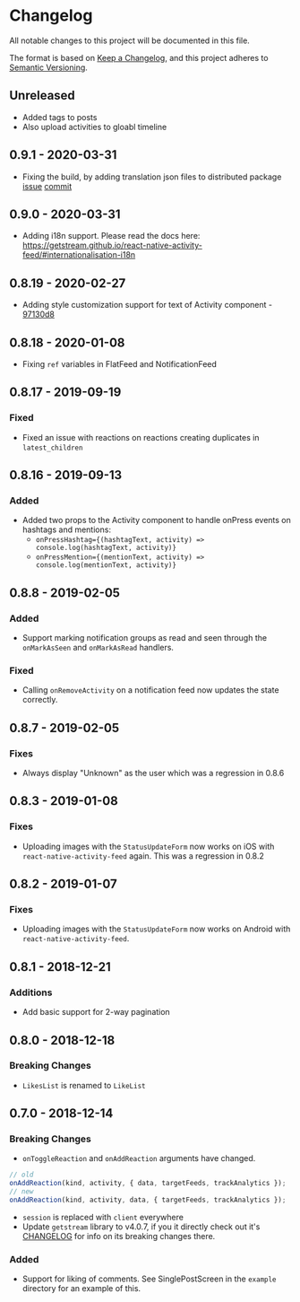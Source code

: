 # Changelog

All notable changes to this project will be documented in this file.

The format is based on [Keep a Changelog](https://keepachangelog.com/en/1.0.0/),
and this project adheres to [Semantic Versioning](https://semver.org/spec/v2.0.0.html).

## Unreleased

- Added tags to posts
- Also upload activities to gloabl timeline

## 0.9.1 - 2020-03-31

- Fixing the build, by adding translation json files to distributed package [issue](https://github.com/GetStream/react-native-activity-feed/issues/123) [commit](https://github.com/GetStream/react-native-activity-feed/commit/e1526703bd52ad35b3a948b6e6c7e2466bee2588)

## 0.9.0 - 2020-03-31

- Adding i18n support. Please read the docs here: https://getstream.github.io/react-native-activity-feed/#internationalisation-i18n

## 0.8.19 - 2020-02-27

- Adding style customization support for text of Activity component - [97130d8](https://github.com/GetStream/react-native-activity-feed/commit/97130d8fa7584ac53fefbe93c818a1587634f49f)

## 0.8.18 - 2020-01-08

- Fixing `ref` variables in FlatFeed and NotificationFeed

## 0.8.17 - 2019-09-19

### Fixed

- Fixed an issue with reactions on reactions creating duplicates in `latest_children`

## 0.8.16 - 2019-09-13

### Added

- Added two props to the Activity component to handle onPress events on hashtags and mentions:
  - `onPressHashtag={(hashtagText, activity) => console.log(hashtagText, activity)}`
  - `onPressMention={(mentionText, activity) => console.log(mentionText, activity)}`

## 0.8.8 - 2019-02-05

### Added

- Support marking notification groups as read and seen through the
  `onMarkAsSeen` and `onMarkAsRead` handlers.

### Fixed

- Calling `onRemoveActivity` on a notification feed now updates the state
  correctly.

## 0.8.7 - 2019-02-05

### Fixes

- Always display "Unknown" as the user which was a regression in 0.8.6

## 0.8.3 - 2019-01-08

### Fixes

- Uploading images with the `StatusUpdateForm` now works on iOS with
  `react-native-activity-feed` again. This was a regression in 0.8.2

## 0.8.2 - 2019-01-07

### Fixes

- Uploading images with the `StatusUpdateForm` now works on Android with
  `react-native-activity-feed`.

## 0.8.1 - 2018-12-21

### Additions

- Add basic support for 2-way pagination

## 0.8.0 - 2018-12-18

### Breaking Changes

- `LikesList` is renamed to `LikeList`

## 0.7.0 - 2018-12-14

### Breaking Changes

- `onToggleReaction` and `onAddReaction` arguments have changed.

```js
// old
onAddReaction(kind, activity, { data, targetFeeds, trackAnalytics });
// new
onAddReaction(kind, activity, data, { targetFeeds, trackAnalytics });
```

- `session` is replaced with `client` everywhere
- Update `getstream` library to v4.0.7, if you it directly check out it's
  [CHANGELOG](https://github.com/GetStream/stream-js/blob/master/CHANGELOG.md#400---2018-12-03)
  for info on its breaking changes there.

### Added

- Support for liking of comments. See SinglePostScreen in the `example`
  directory for an example of this.
